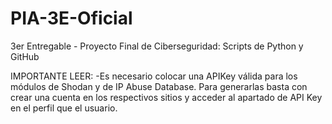 # PIA-3E-Oficial
3er Entregable - Proyecto Final de Ciberseguridad: Scripts de Python y GitHub 

IMPORTANTE LEER:
-Es necesario colocar una APIKey válida para los módulos de Shodan y de IP Abuse Database. Para generarlas basta con crear una cuenta en los respectivos sitios y acceder al apartado de API Key en el perfil que el usuario.
